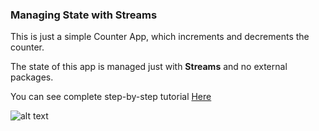 ### Managing State with Streams

This is just a simple Counter App, which increments and decrements the counter.

The state of this app is managed just with **Streams** and no external packages.

You can see complete step-by-step tutorial [Here](https://www.instagram.com/p/CCa0gsSg9G2/?utm_source=ig_web_copy_link)

![alt text]( https://res.cloudinary.com/dbbkmv1rs/image/upload/v1594285293/Simulator_Screen_Shot_-_iPhone_11_-_2020-07-09_at_14.26.14_elqlru.png)
